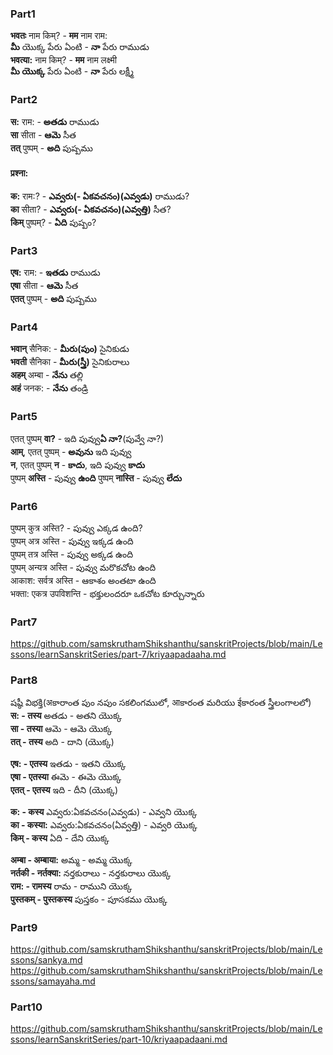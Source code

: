 ### Part1
**भवतः** नाम किम्? - **मम** नाम राम:  
**మీ** యొక్క పేరు ఏంటి - **నా** పేరు రాముడు   
**भवत्या:** नाम किम्? - **मम** नाम लक्ष्मी  
**మీ యొక్క** పేరు ఏంటి - **నా** పేరు లక్ష్మీ   

### Part2
**स:** राम: - **అతడు** రాముడు   
**सा** सीता - **ఆమె** సీత  
**तत्** पुष्पम् - **అది** పుష్పము 
#### प्रश्ना:  
**क:** राम:? - **ఎవ్వరు(- ఏకవచనం)(ఎవ్వడు)** రాముడు?  
**का** सीता? - **ఎవ్వరు(- ఏకవచనం)(ఎవ్వత్తి)** సీత?  
**किम्** पुष्पम्?  - **ఏది** పుష్పం?  

### Part3
**एष:** राम: - **ఇతడు** రాముడు   
**एषा** सीता - **ఆమె** సీత  
**एतत्** पुष्पम् - **అది** పుష్పము  

### Part4
**भवान्** सैनिक: - **మీరు(పుం)** సైనికుడు  
**भवती** सैनिका - **మీరు(స్త్రీ)** సైనికురాలు   
**अहम्** अम्बा - **నేను** తల్లి   
**अहं** जनक: - **నేను** తండ్రి 

### Part5
एतत् पुष्पम् **वा?** -  ఇది పువ్వు**ఏ నా?**(పువ్వే నా?)  
**आम्**, एतत् पुष्पम् - **అవును** ఇది పువ్వు   
**न**, एतत् पुष्पम् **न** - **కాదు**, ఇది పువ్వు **కాదు**  
पुष्पम् **अस्ति** - పువ్వు **ఉంది** 
पुष्पम् **नास्ति** - పువ్వు **లేదు**

### Part6
पुष्पम् कुत्र अस्ति? - పువ్వు ఎక్కడ ఉంది?  
पुष्पम् अत्र अस्ति - పువ్వు ఇక్కడ ఉంది  
पुष्पम् तत्र अस्ति - పువ్వు అక్కడ ఉంది   
पुष्पम् अन्यत्र अस्ति - పువ్వు మరొకచోట ఉంది   
आकाश: सर्वत्र अस्ति - ఆకాశం అంతటా ఉంది   
भक्ता: एकत्र उपविशन्ति - భక్తులందరూ ఒకచోట కూర్చున్నారు   

### Part7
https://github.com/samskruthamShikshanthu/sanskritProjects/blob/main/Lessons/learnSanskritSeries/part-7/kriyaapadaaha.md

### Part8
షష్ఠీ విభక్తి(अకారాంత పుం నపుం సకలింగములో, आకారంత మరియు ईకారంత స్త్రీలంగాలలో)  
**स: - तस्य**   అతడు - అతని యొక్క   
**सा - तस्या**   ఆమె - ఆమె యొక్క   
**तत् - तस्य**   అది - దాని (యొక్క)   

**एष: - एतस्य**   ఇతడు - ఇతని యొక్క  
**एषा - एतस्या**   ఈమె - ఈమె యొక్క   
**एतत् - एतस्य**   ఇది - దీని (యొక్క)  

**क: - कस्य**   ఎవ్వరు:ఏకవచనం(ఎవ్వడు) - ఎవ్వని యొక్క   
**का - कस्या:**  ఎవ్వరు:ఏకవచనం(ఏవ్వత్తి) - ఎవ్వరి యొక్క  
**किम् - कस्य**  ఏది - దేని యొక్క 

**अम्बा - अम्बाया:**  అమ్మ - అమ్మ యొక్క   
**नर्तकी - नर्तक्या:**  నర్తకురాలు - నర్తకురాలు యొక్క  
**राम: - रामस्य**  రామ - రాముని యొక్క   
**पुस्तकम् - पुस्तकस्य**  పుస్తకం - పూసకము యొక్క   


### Part9
https://github.com/samskruthamShikshanthu/sanskritProjects/blob/main/Lessons/sankya.md
https://github.com/samskruthamShikshanthu/sanskritProjects/blob/main/Lessons/samayaha.md

### Part10
https://github.com/samskruthamShikshanthu/sanskritProjects/blob/main/Lessons/learnSanskritSeries/part-10/kriyaapadaani.md




